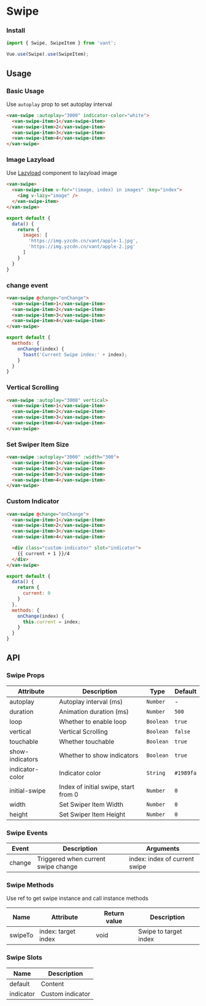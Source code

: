 # Swipe

### Install

``` javascript
import { Swipe, SwipeItem } from 'vant';

Vue.use(Swipe).use(SwipeItem);
```

## Usage

### Basic Usage

Use `autoplay` prop to set autoplay interval

```html
<van-swipe :autoplay="3000" indicator-color="white">
  <van-swipe-item>1</van-swipe-item>
  <van-swipe-item>2</van-swipe-item>
  <van-swipe-item>3</van-swipe-item>
  <van-swipe-item>4</van-swipe-item>
</van-swipe>
```

### Image Lazyload

Use [Lazyload](#/en-US/lazyload) component to lazyload image

```html
<van-swipe>
  <van-swipe-item v-for="(image, index) in images" :key="index">
    <img v-lazy="image" />
  </van-swipe-item>
</van-swipe>
```

```javascript
export default {
  data() {
    return {
      images: [
        'https://img.yzcdn.cn/vant/apple-1.jpg',
        'https://img.yzcdn.cn/vant/apple-2.jpg'
      ]
    }
  }
}
```

### change event

```html
<van-swipe @change="onChange">
  <van-swipe-item>1</van-swipe-item>
  <van-swipe-item>2</van-swipe-item>
  <van-swipe-item>3</van-swipe-item>
  <van-swipe-item>4</van-swipe-item>
</van-swipe>
```

```js
export default {
  methods: {
    onChange(index) {
      Toast('Current Swipe index:' + index);
    }
  }
}
```

### Vertical Scrolling

```html
<van-swipe :autoplay="3000" vertical>
  <van-swipe-item>1</van-swipe-item>
  <van-swipe-item>2</van-swipe-item>
  <van-swipe-item>3</van-swipe-item>
  <van-swipe-item>4</van-swipe-item>
</van-swipe>
```

### Set Swiper Item Size

```html
<van-swipe :autoplay="3000" :width="300">
  <van-swipe-item>1</van-swipe-item>
  <van-swipe-item>2</van-swipe-item>
  <van-swipe-item>3</van-swipe-item>
  <van-swipe-item>4</van-swipe-item>
</van-swipe>
```

### Custom Indicator

```html
<van-swipe @change="onChange">
  <van-swipe-item>1</van-swipe-item>
  <van-swipe-item>2</van-swipe-item>
  <van-swipe-item>3</van-swipe-item>
  <van-swipe-item>4</van-swipe-item>

  <div class="custom-indicator" slot="indicator">
    {{ current + 1 }}/4
  </div>
</van-swipe>
```

```js
export default {
  data() {
    return {
      current: 0
    }
  },
  methods: {
    onChange(index) {
      this.current = index;
    }
  }
}
```

## API

### Swipe Props

| Attribute | Description | Type | Default |
|------|------|------|------|
| autoplay | Autoplay interval (ms) | `Number` | - |
| duration | Animation duration (ms) | `Number` | `500` |
| loop | Whether to enable loop | `Boolean` | `true` |
| vertical | Vertical Scrolling | `Boolean` | `false` |
| touchable | Whether touchable | `Boolean` | `true` |
| show-indicators | Whether to show indicators | `Boolean` | `true` |
| indicator-color | Indicator color | `String` | `#1989fa` |
| initial-swipe | Index of initial swipe, start from 0 | `Number` | `0` |
| width | Set Swiper Item Width | `Number` | `0` |
| height | Set Swiper Item Height | `Number` | `0` |

### Swipe Events

| Event | Description | Arguments |
|------|------|------|
| change | Triggered when current swipe change | index: index of current swipe |

### Swipe Methods

Use ref to get swipe instance and call instance methods

| Name | Attribute | Return value | Description |
|------|------|------|------|
| swipeTo | index: target index | void | Swipe to target index |

### Swipe Slots

| Name | Description |
|------|------|
| default | Content |
| indicator | Custom indicator |
